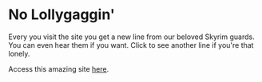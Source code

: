 # No Lollygaggin'

Every you visit the site you get a new line from our beloved Skyrim guards. You can even hear them if you want. Click to see another line if you're that lonely.

Access this amazing site [here](https://nolollygaggin.netlify.app/).
